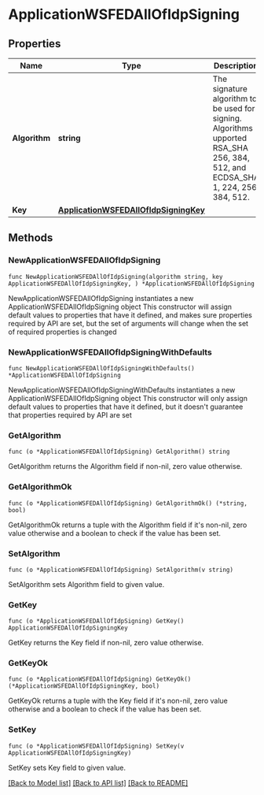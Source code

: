 # ApplicationWSFEDAllOfIdpSigning

## Properties

Name | Type | Description | Notes
------------ | ------------- | ------------- | -------------
**Algorithm** | **string** | The signature algorithm to be used for signing. Algorithms upported RSA_SHA 256, 384, 512, and ECDSA_SHA 1, 224, 256, 384, 512. | 
**Key** | [**ApplicationWSFEDAllOfIdpSigningKey**](ApplicationWSFEDAllOfIdpSigningKey.md) |  | 

## Methods

### NewApplicationWSFEDAllOfIdpSigning

`func NewApplicationWSFEDAllOfIdpSigning(algorithm string, key ApplicationWSFEDAllOfIdpSigningKey, ) *ApplicationWSFEDAllOfIdpSigning`

NewApplicationWSFEDAllOfIdpSigning instantiates a new ApplicationWSFEDAllOfIdpSigning object
This constructor will assign default values to properties that have it defined,
and makes sure properties required by API are set, but the set of arguments
will change when the set of required properties is changed

### NewApplicationWSFEDAllOfIdpSigningWithDefaults

`func NewApplicationWSFEDAllOfIdpSigningWithDefaults() *ApplicationWSFEDAllOfIdpSigning`

NewApplicationWSFEDAllOfIdpSigningWithDefaults instantiates a new ApplicationWSFEDAllOfIdpSigning object
This constructor will only assign default values to properties that have it defined,
but it doesn't guarantee that properties required by API are set

### GetAlgorithm

`func (o *ApplicationWSFEDAllOfIdpSigning) GetAlgorithm() string`

GetAlgorithm returns the Algorithm field if non-nil, zero value otherwise.

### GetAlgorithmOk

`func (o *ApplicationWSFEDAllOfIdpSigning) GetAlgorithmOk() (*string, bool)`

GetAlgorithmOk returns a tuple with the Algorithm field if it's non-nil, zero value otherwise
and a boolean to check if the value has been set.

### SetAlgorithm

`func (o *ApplicationWSFEDAllOfIdpSigning) SetAlgorithm(v string)`

SetAlgorithm sets Algorithm field to given value.


### GetKey

`func (o *ApplicationWSFEDAllOfIdpSigning) GetKey() ApplicationWSFEDAllOfIdpSigningKey`

GetKey returns the Key field if non-nil, zero value otherwise.

### GetKeyOk

`func (o *ApplicationWSFEDAllOfIdpSigning) GetKeyOk() (*ApplicationWSFEDAllOfIdpSigningKey, bool)`

GetKeyOk returns a tuple with the Key field if it's non-nil, zero value otherwise
and a boolean to check if the value has been set.

### SetKey

`func (o *ApplicationWSFEDAllOfIdpSigning) SetKey(v ApplicationWSFEDAllOfIdpSigningKey)`

SetKey sets Key field to given value.



[[Back to Model list]](../README.md#documentation-for-models) [[Back to API list]](../README.md#documentation-for-api-endpoints) [[Back to README]](../README.md)


